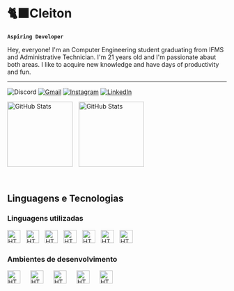 # 🐈‍⬛Cleiton

**`Aspiring Developer`**

Hey, everyone! I'm an Computer Engineering student graduating from IFMS and Administrative Technician. I'm 21 years old and I'm passionate abaut both areas. I like to acquire new knowledge and have days of productivity and fun.

---
![Discord](https://img.shields.io/badge/Discord-%235865F2.svg?style=for-the-badge&logo=discord&logoColor=white)
[![Gmail](https://img.shields.io/badge/Gmail-D14836?style=for-the-badge&logo=gmail&logoColor=white)](https://mail.google.com/mail/?view=cm&fs=1&to=cleitonguilhermite@gmail.com&su=Assunto&body=Texto+da+mensagem)
[![Instagram](https://img.shields.io/badge/Instagram-%23E4405F.svg?style=for-the-badge&logo=Instagram&logoColor=white)](https://www.instagram.com/call_me_ton21/)
[![LinkedIn](https://img.shields.io/badge/linkedin-%230077B5.svg?style=for-the-badge&logo=linkedin&logoColor=white)](https://www.linkedin.com/in/cleiton-da-silva-guilhermite-8047bb292/)

<p>
    <img 
        align="Center" 
        alt="GitHub Stats" 
        height="150" 
        style="padding-right: 10px;" 
        src="https://github-readme-stats.vercel.app/api?username=Draky-Rollgard&show_icons=true&theme=merko&include_all_commits=true&locale=pt-br" 
    />
    <img 
    align="Center" 
    alt="GitHub Stats" 
    height="150" 
    src="https://github-readme-stats.vercel.app/api/top-langs/?username=Draky-Rollgard&theme=merko&layout=compact&custom_title=Tecnologias&langs_count=9" 
    />
<p>
<br/>

## Linguagens e Tecnologias

### Linguagens utilizadas

<img 
    align="left" 
    alt="HTML"
    title="HTML" 
    width="30px" 
    style="padding-right: 10px;" 
    src="https://cdn.jsdelivr.net/gh/devicons/devicon@latest/icons/c/c-original.svg" 
/>

<img
    align="left" 
    alt="HTML"
    title="HTML" 
    width="30px" 
    style="padding-right: 10px;"
    src="https://cdn.jsdelivr.net/gh/devicons/devicon@latest/icons/python/python-original.svg" />
          
<img
    align="left" 
    alt="HTML"
    title="HTML" 
    width="30px" 
    style="padding-right: 10px;"
    src="https://cdn.jsdelivr.net/gh/devicons/devicon@latest/icons/javascript/javascript-original.svg" />
          
<img 
    align="left" 
    alt="HTML"
    title="HTML" 
    width="30px" 
    style="padding-right: 10px;"
    src="https://cdn.jsdelivr.net/gh/devicons/devicon@latest/icons/html5/html5-original.svg" />
                   
<img 
    align="left" 
    alt="HTML"
    title="HTML" 
    width="30px" 
    style="padding-right: 10px;"
    src="https://cdn.jsdelivr.net/gh/devicons/devicon@latest/icons/css3/css3-original.svg" />
                   
<img 
    align="left" 
    alt="HTML"
    title="HTML" 
    width="30px" 
    style="padding-right: 10px;"
    src="https://cdn.jsdelivr.net/gh/devicons/devicon@latest/icons/azuresqldatabase/azuresqldatabase-original.svg" />
          
<img 
    align="left" 
    alt="HTML"
    title="HTML" 
    width="30px" 
    style="padding-right: 10px;"
    src="https://cdn.jsdelivr.net/gh/devicons/devicon@latest/icons/bash/bash-original.svg" />
          
<br/>
<br/>

### Ambientes de desenvolvimento

<img 
    align="left" 
    alt="HTML"
    title="HTML" 
    width="30px"
    style="padding-right: 20px;"
    src="https://cdn.jsdelivr.net/gh/devicons/devicon@latest/icons/arduino/arduino-original.svg" />

            
<img 
    align="left" 
    alt="HTML"
    title="HTML" 
    width="30px"
    style="padding-right: 20px;"
    src="https://cdn.jsdelivr.net/gh/devicons/devicon@latest/icons/vim/vim-original.svg" />
          
          
<img
    align="left" 
    alt="HTML"
    title="HTML" 
    width="30px"
    style="padding-right: 20px;"
    src="https://cdn.jsdelivr.net/gh/devicons/devicon@latest/icons/vscode/vscode-original.svg" />

<img
    align="left" 
    alt="HTML"
    title="HTML" 
    width="30px"
    style="padding-right: 20px;"
    src="https://cdn.jsdelivr.net/gh/devicons/devicon@latest/icons/debian/debian-original.svg" 
/>
     
<img
    align="left" 
    alt="HTML"
    title="HTML" 
    width="30px" 
    src="https://cdn.jsdelivr.net/gh/devicons/devicon@latest/icons/windows11/windows11-original.svg" 
/>


